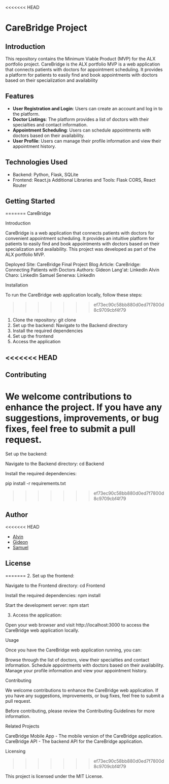 <<<<<<< HEAD
﻿
# CareBridge Project

## Introduction

This repository contains the Minimum Viable Product (MVP) for the ALX portfolio project. CareBridge is the ALX portfolio MVP is a web application that connects patients with doctors for appointment scheduling. It provides a platform for patients to easily find and book appointments with doctors based on their specialization and availability

## [](https://github.com/samuelsenerwa/Alx_Portfolio_project#features)Features

- **User Registration and Login**: Users can create an account and log in to the platform. 
- **Doctor Listings**: The platform provides a list of doctors with their specialties and contact information.
- **Appointment Scheduling**: Users can schedule appointments with doctors based on their availability.
- **User Profile**: Users can manage their profile information and view their appointment history.


## [](https://github.com/samuelsenerwa/Alx_Portfolio_project#technologies-used)Technologies Used

- Backend: Python, Flask, SQLite 
- Frontend: React.js Additional Libraries and Tools: Flask CORS, React Router

## []()Getting Started
=======
CareBridge

Introduction

CareBridge is a web application that connects patients with doctors for convenient appointment scheduling. It provides an intuitive platform for patients to easily find and book appointments with doctors based on their specialization and availability. This project was developed as part of the ALX portfolio MVP.

Deployed Site: CareBridge
Final Project Blog Article: CareBridge: Connecting Patients with Doctors
Authors:
Gideon Lang'at: LinkedIn
Alvin Charo: LinkedIn
Samuel Senerwa: LinkedIn

Installation

To run the CareBridge web application locally, follow these steps:
>>>>>>> ef73ec90c58bb880d0ed7f7800d8c9709cbf4f79

1.  Clone the repository: git clone
2. Set up the backend: Navigate to the Backend directory
3. Install the required dependencies
4. Set up the frontend
6. Access the application

<<<<<<< HEAD
----------
## []()Contributing

We welcome contributions to enhance the project. If you have any suggestions, improvements, or bug fixes, feel free to submit a pull request.
=======
Set up the backend:

Navigate to the Backend directory:
cd Backend

Install the required dependencies:

pip install -r requirements.txt
>>>>>>> ef73ec90c58bb880d0ed7f7800d8c9709cbf4f79

## []()Author

<<<<<<< HEAD
-   [Alvin](https://github.com/vpnchengo)
-   [Gideon]()
-   [Samuel](https://github.com/samuelsenerwa)

## []()License
=======
2. Set up the frontend:

Navigate to the Frontend directory:
cd Frontend

Install the required dependencies:
npm install

Start the development server:
npm start

3. Access the application:

Open your web browser and visit http://localhost:3000 to access the CareBridge web application locally.

Usage

Once you have the CareBridge web application running, you can:

Browse through the list of doctors, view their specialties and contact information.
Schedule appointments with doctors based on their availability.
Manage your profile information and view your appointment history.

Contributing

We welcome contributions to enhance the CareBridge web application. If you have any suggestions, improvements, or bug fixes, feel free to submit a pull request.

Before contributing, please review the Contributing Guidelines for more information.

Related Projects

CareBridge Mobile App - The mobile version of the CareBridge application.
CareBridge API - The backend API for the CareBridge application.

Licensing
>>>>>>> ef73ec90c58bb880d0ed7f7800d8c9709cbf4f79

This project is licensed under the MIT License.

